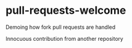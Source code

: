 # pull-requests-welcome
Demoing how fork pull requests are handled

Innocuous contribution from another repository
